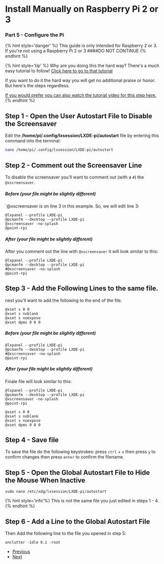 # Install Manually on Raspberry Pi 2 or 3
### Part 5 - Configure the Pi

{% hint style='danger' %}
This guide is only intended for Raspberry 2 or 3. If you're not using a Raspberry Pi 2 or 3
####DO NOT CONTINUE
{% endhint %}

{% hint style='tip' %}
Why are you doing this the hard way? 
There's a much easy tutorial to follow! [Click here to go to that tutorial](/docs/tutorials/install-easily-on-raspberry-pi-2-or-3.md)

If you want to do it the hard way you will get no additional praise or honor. But here's the steps regardless.

[If you would prefer you can also watch the tutorial video for this step here.](#)
{% endhint %}

## Step 1 - Open the User Autostart File to Disable the Screensaver
Edit the **/home/pi/.config/lxsession/LXDE-pi/autostart** file by entering this command into the terminal: 
```bash
nano /home/pi/.config/lxsession/LXDE-pi/autostart
```

## Step 2 - Comment out the Screensaver Line
To disable the screensaver you'll want to comment out (with a `#`) the `@xscreensaver`. 
##### Before (your file might be slightly different)
`@xscreensaver is on line 3 in this example. So, we will edit line 3:
```
@lxpanel --profile LXDE-pi
@pcmanfm --desktop --profile LXDE-pi
@xscreensaver -no-splash
@point-rpi
```
##### After (your file might be slightly different)
After you comment out the line with `@xscreensaver` it will look similar to this:
```
@lxpanel --profile LXDE-pi
@pcmanfm --desktop --profile LXDE-pi
#@xscreensaver -no-splash
@point-rpi
```

## Step 3 - Add the Following Lines to the same file.
next you'll want to add the following to the end of the file.
```
@xset s 0 0
@xset s noblank
@xset s noexpose
@xset dpms 0 0 0
``` 
##### Before (your file might be slightly different)
```
@lxpanel --profile LXDE-pi
@pcmanfm --desktop --profile LXDE-pi
#@xscreensaver -no-splash
@point-rpi
```
##### After (your file might be slightly different)
Finale file will look similar to this:
```
@lxpanel --profile LXDE-pi
@pcmanfm --desktop --profile LXDE-pi
@xscreensaver -no-splash
@point-rpi

@xset s 0 0
@xset s noblank
@xset s noexpose
@xset dpms 0 0 0
```

## Step 4 - Save file
To save the file do the following keystrokes:
press `ctrl` + `x`
then press `y` to confirm changes
then press `enter` to confirm the filename.

## Step 5 - Open the Global Autostart File to Hide the Mouse When Inactive

```
sudo nano /etc/xdg/lxsession/LXDE-pi/autostart
```
{% hint style='info'%}
This is not the same file you just edited in steps 1 - 4.
{% endhint %}

## Step 6 - Add a Line to the Global Autostart File
Then Add the following line to the file you opened in step 5:
```
unclutter -idle 0.1 -root
```

<ul class="pager">
  <li class="previous"><a href="Part-4.html">Previous</a></li>
  <li class="next"><a href="Part-6.html">Next</a></li>
</ul>